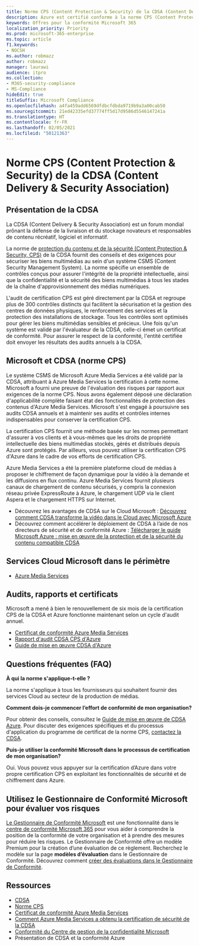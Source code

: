 ```yaml
---
title: Norme CPS (Content Protection & Security) de la CDSA (Content Delivery & Security Association)
description: Azure est certifié conforme à la norme CPS (Content Protection & Security) de la CDSA (Content Delivery & Security Association).
keywords: Offres pour la conformité Microsoft 365
localization_priority: Priority
ms.prod: microsoft-365-enterprise
ms.topic: article
f1.keywords:
- NOCSH
ms.author: robmazz
author: robmazz
manager: laurawi
audience: itpro
ms.collection:
- M365-security-compliance
- MS-Compliance
hideEdit: true
titleSuffix: Microsoft Compliance
ms.openlocfilehash: a4fa459add6569dfdbcfdbda9719b9a3a00cab50
ms.sourcegitcommit: 21ed42335efd37774ff5d17d9586d5546147241a
ms.translationtype: HT
ms.contentlocale: fr-FR
ms.lasthandoff: 02/05/2021
ms.locfileid: "50121363"
---
```

# <a name="content-delivery--security-association-cdsa-content-protection--security-cps-standard"></a>Norme CPS (Content Protection & Security) de la CDSA (Content Delivery & Security Association)

## <a name="cdsa-overview"></a>Présentation de la CDSA

La CDSA (Content Delivery & Security Association) est un forum mondial prônant la défense de la livraison et du stockage novateurs et responsables de contenu récréatif, logiciel et informatif.

La norme de [protection du contenu et de la sécurité (Content Protection & Security, CPS)](https://aka.ms/cdsa-standard) de la CDSA fournit des conseils et des exigences pour sécuriser les biens multimédias au sein d'un système CSMS (Content Security Management System). La norme spécifie un ensemble de contrôles conçus pour assurer l'intégrité de la propriété intellectuelle, ainsi que la confidentialité et la sécurité des biens multimédias à tous les stades de la chaîne d'approvisionnement des médias numériques.

L'audit de certification CPS est géré directement par la CDSA et regroupe plus de 300 contrôles distincts qui facilitent la sécurisation et la gestion des centres de données physiques, le renforcement des services et la protection des installations de stockage. Tous les contrôles sont optimisés pour gérer les biens multimédias sensibles et précieux. Une fois qu'un système est validé par l'évaluateur de la CDSA, celle-ci émet un certificat de conformité. Pour assurer le respect de la conformité, l'entité certifiée doit envoyer les résultats des audits annuels à la CDSA.

## <a name="microsoft-and-cdsa--cps-standard"></a>Microsoft et CDSA (norme CPS)

Le système CSMS de Microsoft Azure Media Services a été validé par la CDSA, attribuant à Azure Media Services la certification à cette norme. Microsoft a fourni une preuve de l'évaluation des risques par rapport aux exigences de la norme CPS. Nous avons également déposé une déclaration d'applicabilité complète faisant état des fonctionnalités de protection des contenus d'Azure Media Services. Microsoft s'est engagé à poursuivre ses audits CDSA annuels et à maintenir ses audits et contrôles internes indispensables pour conserver la certification CPS.

La certification CPS fournit une méthode basée sur les normes permettant d'assurer à vos clients et à vous-mêmes que les droits de propriété intellectuelle des biens multimédias stockés, gérés et distribués depuis Azure sont protégés. Par ailleurs, vous pouvez utiliser la certification CPS d'Azure dans le cadre de vos efforts de certification CPS.

Azure Media Services a été la première plateforme cloud de médias à proposer le chiffrement de façon dynamique pour la vidéo à la demande et les diffusions en flux continu. Azure Media Services fournit plusieurs canaux de chargement de contenu sécurisés, y compris la connexion réseau privée ExpressRoute à Azure, le chargement UDP via le client Aspera et le chargement HTTPS sur Internet.

- Découvrez les avantages de CDSA sur le Cloud Microsoft : [Découvrez comment CDSA transforme la vidéo dans le Cloud avec Microsoft Azure](https://customers.microsoft.com/story/cdsa-nonprofit-azure-sharepoint-office365-mobility-security-en)
- Découvrez comment accélérer le déploiement de CDSA à l’aide de nos directeurs de sécurité et de conformité Azure : [Télécharger le guide Microsoft Azure : mise en œuvre de la protection et de la sécurité du contenu compatible CDSA](https://gallery.technet.microsoft.com/Azure-Implementing-CDSA-8087c7a2)

## <a name="microsoft-in-scope-cloud-services"></a>Services Cloud Microsoft dans le périmètre

- [Azure Media Services](https://aka.ms/AzureCompliance)

## <a name="audits-reports-and-certificates"></a>Audits, rapports et certificats

Microsoft a mené à bien le renouvellement de six mois de la certification CPS de la CDSA et Azure fonctionne maintenant selon un cycle d'audit annuel.

- [Certificat de conformité Azure Media Services](https://aka.ms/cdsa-cert)
- [Rapport d'audit CDSA CPS d'Azure](https://aka.ms/AzureCDSACPSAuditReport)
- [Guide de mise en œuvre CDSA d'Azure](https://aka.ms/AzureCDSAImplementationGuide)

## <a name="frequently-asked-questions"></a>Questions fréquentes (FAQ)

**À qui la norme s'applique-t-elle ?**

La norme s'applique à tous les fournisseurs qui souhaitent fournir des services Cloud au secteur de la production de médias.

**Comment dois-je commencer l’effort de conformité de mon organisation?**

Pour obtenir des conseils, consultez le [Guide de mise en œuvre de CDSA Azure](https://aka.ms/cdsaprotectsecure). Pour discuter des exigences spécifiques et du processus d'application du programme de certificat de la norme CPS, [contactez la CDSA](https://go.microsoft.com/fwlink/p/?linkid=2099484).

**Puis-je utiliser la conformité Microsoft dans le processus de certification de mon organisation?**

Oui. Vous pouvez vous appuyer sur la certification d’Azure dans votre propre certification CPS en exploitant les fonctionnalités de sécurité et de chiffrement dans Azure.

## <a name="use-microsoft-compliance-manager-to-assess-your-risk"></a>Utilisez le Gestionnaire de Conformité Microsoft pour évaluer vos risques

[Le Gestionnaire de Conformité Microsoft](/microsoft-365/compliance/compliance-manager) est une fonctionnalité dans le [centre de conformité Microsoft 365](/microsoft-365/compliance/microsoft-365-compliance-center) pour vous aider à comprendre la position de la conformité de votre organisation et à prendre des mesures pour réduire les risques. Le Gestionnaire de Conformité offre un modèle Premium pour la création d’une évaluation de ce règlement. Recherchez le modèle sur la page **modèles d’évaluation** dans le Gestionnaire de Conformité. Découvrez comment [créer des évaluations dans le Gestionnaire de Conformité](/microsoft-365/compliance/compliance-manager-assessments).

## <a name="resources"></a>Ressources

- [CDSA](https://www.cdsaonline.org/)
- [Norme CPS](https://aka.ms/cdsa-standard)
- [Certificat de conformité Azure Media Services](https://aka.ms/cdsa-cert)
- [Comment Azure Media Services a obtenu la certification de sécurité de la CDSA](https://johndeutscher.com/2015/04/14/how-azure-media-services-earned-cdsa-security-certification/)
- [Conformité du Centre de gestion de la confidentialité Microsoft](https://www.microsoft.com/trust-center/compliance/compliance-overview)
- Présentation de CDSA et la conformité Azure
